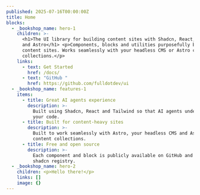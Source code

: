 ```yaml
---
published: 2025-07-16T00:00:00Z
title: Home
blocks:
  - _bookshop_name: hero-1
    children: >-
      <h1>The UI library for building content sites with Shadcn, React, Tailwind
      and Astro</h1> <p>Components, blocks and utilities purposefully built for
      content sites. Works seamlessly with your headless CMS or Astro content
      collections.</p>
    links:
      - text: Get Started
        href: /docs/
      - text: "GitHub "
        href: https://github.com/fulldotdev/ui
  - _bookshop_name: features-1
    items:
      - title: Great AI agents experience
        description: >-
          Built using Shadcn, React and Tailwind so that AI agents understand
          your code.
      - title: Built for content-heavy sites
        description: >-
          Built to work seamlessly with Astro, your headless CMS and Astro
          content collections.
      - title: Free and open source
        description: >-
          Each component and block is publicly available on GitHub and via a
          shadcn registry.
  - _bookshop_name: hero-2
    children: <p>Hello there!</p>
    links: []
    image: {}
---
```


